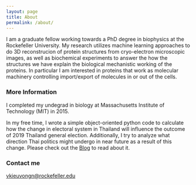 ```yaml
---
layout: page
title: About
permalink: /about/
---
```


I am a graduate fellow working towards a PhD degree in biophysics at the Rockefeller University. My research utilizes machine learning approaches to do 3D reconstrucion of protein structures from cryo-electron microscopic images, as well as biochemical experiments to answer the how the structures we have explain the biological mechanistic working of the proteins. In particular I am interested in proteins that work as molecular machinery controlling import/export of molecules in or out of the cells.

### More Information

I completed my undegrad in biology at Massachusetts Institute of Technology (MIT) in 2015. 

In my free time, I wrote a simple object-oriented python code to calculate how the change in electoral system in Thailand will influence the outcome of 2019 Thailand general election. Additionally, I try to analyze what direction Thai politics might undergo in near future as a result of this change. Please check out the [Blog](https://vincentk1991.github.io/)  to read about it.

### Contact me

[vkieuvongn@rockefeller.edu](mailto:vkieuvongn@rockefeller.edu)